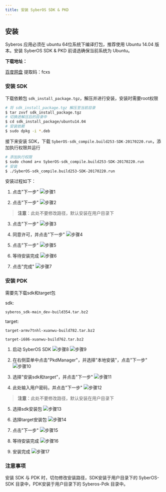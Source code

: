 ```yaml
---
title: 安装 SyberOS SDK & PKD
---
```


## 安装

Syberos 应用必须在 ubuntu 64位系统下编译打包，推荐使用 Ubuntu 14.04 版本。安装 SyberOS SDK & PKD 前请选确保当前系统为 Ubuntu。


**下载地址：**

[百度网盘](https://pan.baidu.com/s/1wxQxmD6K-SMryDiWcuXseQ) 提取码：fcxs 

### 安装 SDK

下载依赖包 `sdk_install_package.tgz`，解压并进行安装，安装时需要root权限

```bash
# 将 sdk_install_package.tgz 解压至当前目录
$ tar zxvf sdk_install_package.tgz
# 切换进解压后的目录中
$ cd sdk_install_package/ubuntu14.04
# 安装依赖
$ sudo dpkg -i *.deb
```

接下来安装 SDK，下载 `SyberOS-sdk_compile.build253-SDK-20170220.run`，添加执行权限并运行

```bash
# 添加执行权限
$ sudo chomd a+x SyberOS-sdk_compile.build253-SDK-20170220.run
# 安装
$ ./SyberOS-sdk_compile.build253-SDK-20170220.run
```

安装过程如下：

1. 点击"下一步"
![步骤1](/img/install_sdk/1.png)

2. 点击"下一步"
![步骤2](/img/install_sdk/2.png)
> **注意**：此处不要修改路径，默认安装在用户目录下

3. 点击"下一步"
![步骤3](/img/install_sdk/3.png)

4. 同意许可，并点击"下一步"
![步骤4](/img/install_sdk/4.png)

5. 点击"下一步"
![步骤5](/img/install_sdk/5.png)

6. 等待安装完成
![步骤6](/img/install_sdk/6.png)

7. 点击"完成"
![步骤7](/img/install_sdk/7.png)


### 安装 PDK

需要先下载sdk和target包

sdk: 

`syberos_sdk-main_dev-build354.tar.bz2`

target: 

`target-armv7tnhl-xuanwu-build782.tar.bz2`

`target-i686-xuanwu-build762.tar.bz2`


1. 启动 SyberOS SDK
![步骤8](/img/install_sdk/8.png)
![步骤9](/img/install_sdk/9.png)

2. 在右侧菜单中点击"PkdManager"，并选择"本地安装"，点击"下一步"
![步骤10](/img/install_sdk/10.png)

3. 选择"安装sdk和target"，并点击"下一步"
![步骤11](/img/install_sdk/11.png)

4. 此处输入用户密码，并点击"下一步"
![步骤12](/img/install_sdk/12.png)
> **注意**：此处不要修改路径，默认安装在用户目录下

5. 选择sdk安装包
![步骤13](/img/install_sdk/13.png)

6. 选择target安装包
![步骤14](/img/install_sdk/14.png)

7. 点击"下一步"
![步骤15](/img/install_sdk/15.png)

8. 等待安装完成
![步骤16](/img/install_sdk/16.png)

9. 安装完成
![步骤17](/img/install_sdk/17.png)


### 注意事项

安装 SDK 与 PDK 时，切勿修改安装路径，SDK安装于用户目录下的 SyberOS-SDK 目录中，PDK安装于用户目录下的 Syberos-Pdk 目录中。
